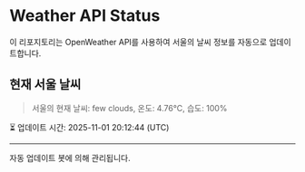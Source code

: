 
# Weather API Status

이 리포지토리는 OpenWeather API를 사용하여 서울의 날씨 정보를 자동으로 업데이트합니다.

## 현재 서울 날씨
> 서울의 현재 날씨: few clouds, 온도: 4.76°C, 습도: 100%

⏳ 업데이트 시간: 2025-11-01 20:12:44 (UTC)

---
자동 업데이트 봇에 의해 관리됩니다.
